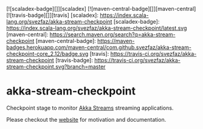 [![scaladex-badge][]][scaladex] [![maven-central-badge][]][maven-central] [![travis-badge][]][travis]
[scaladex]:              https://index.scala-lang.org/svezfaz/akka-stream-checkpoint
[scaladex-badge]:        https://index.scala-lang.org/svezfaz/akka-stream-checkpoint/latest.svg
[maven-central]:         https://search.maven.org/search?q=akka-stream-checkpoint
[maven-central-badge]:   https://maven-badges.herokuapp.com/maven-central/com.github.svezfaz/akka-stream-checkpoint-core_2.12/badge.svg
[travis]:                https://travis-ci.org/svezfaz/akka-stream-checkpoint
[travis-badge]:          https://travis-ci.org/svezfaz/akka-stream-checkpoint.svg?branch=master

# akka-stream-checkpoint

Checkpoint stage to monitor [Akka Streams](http://doc.akka.io/docs/akka/current/scala/stream/index.html) streaming applications.

Please checkout the [website](https://svezfaz.github.io/akka-stream-checkpoint/) for motivation and documentation.